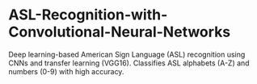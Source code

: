 # ASL-Recognition-with-Convolutional-Neural-Networks
Deep learning-based American Sign Language (ASL) recognition using CNNs and transfer learning (VGG16). Classifies ASL alphabets (A-Z) and numbers (0-9) with high accuracy.
